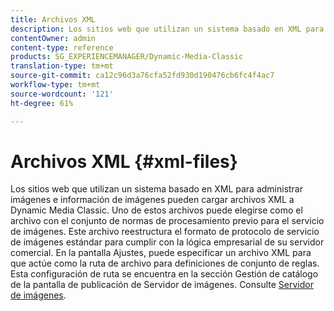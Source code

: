 ```yaml
---
title: Archivos XML
description: Los sitios web que utilizan un sistema basado en XML para administrar imágenes e información de imágenes pueden cargar archivos XML a Dynamic Media Classic. Obtenga más información sobre los archivos XML.
contentOwner: admin
content-type: reference
products: SG_EXPERIENCEMANAGER/Dynamic-Media-Classic
translation-type: tm+mt
source-git-commit: ca12c96d3a76cfa52fd930d190476cb6fc4f4ac7
workflow-type: tm+mt
source-wordcount: '121'
ht-degree: 61%

---
```



# Archivos XML {#xml-files}

Los sitios web que utilizan un sistema basado en XML para administrar imágenes e información de imágenes pueden cargar archivos XML a Dynamic Media Classic. Uno de estos archivos puede elegirse como el archivo con el conjunto de normas de procesamiento previo para el servicio de imágenes. Este archivo reestructura el formato de protocolo de servicio de imágenes estándar para cumplir con la lógica empresarial de su servidor comercial. En la pantalla Ajustes, puede especificar un archivo XML para que actúe como la ruta de archivo para definiciones de conjunto de reglas. Esta configuración de ruta se encuentra en la sección Gestión de catálogo de la pantalla de publicación de Servidor de imágenes. Consulte [Servidor de imágenes](publish-setup.md#image_server).
